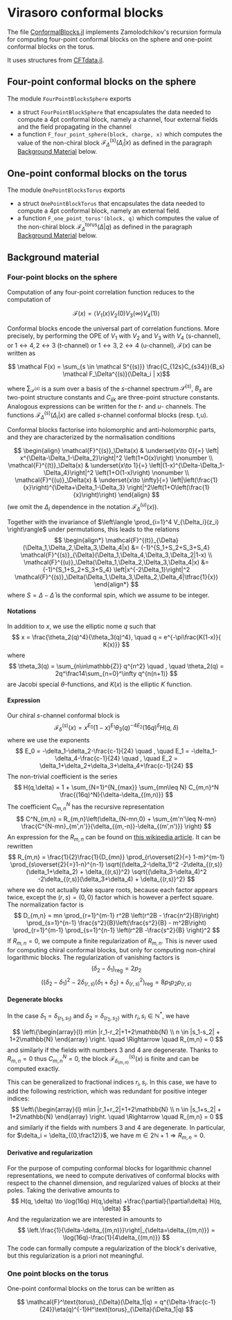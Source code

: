 # Virasoro conformal blocks

The file [ConformalBlocks.jl](../../src/ConformalBlocks.jl) implements Zamolodchikov's recursion formula for computing four-point conformal blocks on the sphere and one-point conformal blocks on the torus.

It uses structures from [CFTdata.jl](../../src/CFTData.jl).


## Four-point conformal blocks on the sphere

The module `FourPointBlocksSphere` exports

* a struct `FourPointBlockSphere` that encapsulates the data needed to compute a 4pt conformal block, namely a channel, four external fields and the field propagating in the channel
* a function `F_four_point_sphere(block, charge, x)` which computes the value of the non-chiral block $\mathcal F_{\Delta}^{(s)}(\Delta_i | x)$ as defined in the paragraph [Background Material](#four-point-blocks-on-the-sphere) below.

## One-point conformal blocks on the torus

The module `OnePointBlocksTorus` exports

* a struct `OnePointBlockTorus` that encapsulates the data needed to compute a 4pt conformal block, namely an external field.
* a function `F_one_point_torus'(block, q)` which computes the value of the non-chiral block $\mathcal F_{\Delta}^{\text{torus}}(\Delta | q)$ as defined in the paragraph [Background Material](#one-point-blocks-on-the-torus) below.

## Background material

### Four-point blocks on the sphere

Computation of any four-point correlation function reduces to the computation of

$$ \mathcal F(x) = \langle V_{1}(x) V_{2}(0) V_{3}(\infty) V_{4}(1) \rangle $$

Conformal blocks encode the universal part of correlation functions. More precisely, by performing the OPE of $V_{1}$ with $V_{2}$ and $V_{3}$ with $V_{4}$ (s-channel), or $1\leftrightarrow 4, 2\leftrightarrow 3$ (t-channel) or $1\leftrightarrow 3, 2\leftrightarrow 4$ (u-channel), $\mathcal F(x)$ can be written as

$$ \mathcal F(x) = \sum_{s \in \mathcal S^{(s)}} \frac{C_{12s}C_{s34}}{B_s} \mathcal F_\Delta^{(s)}(\Delta_i | x)$$

where $\sum_{\mathcal S^{(s)}}$ is a sum over a basis of the $s$-channel spectrum $\mathcal S^{(s)}$, $B_s$ are two-point structure constants and $C_{ijk}$ are three-point structure constants. Analogous expressions can be written for the $t$- and $u$- channels. The functions $\mathcal F_{\Delta}^{(s)}(\Delta_i | x)$ are called $s$-channel conformal blocks (resp. t,u).

Conformal blocks factorise into holomorphic and anti-holomorphic parts, and they are characterized by the normalisation conditions

$$
\begin{align}
 \mathcal{F}^{(s)}_\Delta(x) & \underset{x\to 0}{=} \left| x^{\Delta-\Delta_1-\Delta_2}\right|^2 \left(1+O(x)\right) \nonumber
 \\
 \mathcal{F}^{(t)}_\Delta(x) & \underset{x\to 1}{=} \left|(1-x)^{\Delta-\Delta_1-\Delta_4}\right|^2 \left(1+O(1-x)\right) \nonumber
 \\
 \mathcal{F}^{(u)}_\Delta(x) & \underset{x\to \infty}{=} \left|\left(\frac{1}{x}\right)^{\Delta+\Delta_1-\Delta_3} \right|^2\left(1+O\left(\frac{1}{x}\right)\right)
\end{align}
$$
(we omit the $\Delta_i$ dependence in the notation $\mathcal{F}^{(u)}_\Delta(x)$).


Together with the invariance of $\left\langle \prod_{i=1}^4 V_{\Delta_i}(z_i) \right\rangle$ under permutations, this leads to the relations 
$$
\begin{align*}
\mathcal{F}^{(t)}_{\Delta}(\Delta_1,\Delta_2,\Delta_3,\Delta_4|x) 
&= (-1)^{S_1+S_2+S_3+S_4}
\mathcal{F}^{(s)}_{\Delta}(\Delta_1,\Delta_4,\Delta_3,\Delta_2|1-x)
\\
\mathcal{F}^{(u)}_\Delta(\Delta_1,\Delta_2,\Delta_3,\Delta_4|x) 
&= (-1)^{S_1+S_2+S_3+S_4}
\left|x^{-2\Delta_1}\right|^2 \mathcal{F}^{(s)}_\Delta(\Delta_1,\Delta_3,\Delta_2,\Delta_4|\tfrac{1}{x})
\end{align*}
$$
where $S=\Delta-\bar\Delta$ is the conformal spin, which we assume to be integer.
<!-- If some dimensions and spectra are equal, we may assume that some spectra are purely even/odd spin, and impose relations between four-point structure constants:
$$
 \begin{array}{|l|l|l|}
 \hline
 \text{Equal dimensions} & \text{Even spin sector} & \text{Odd spin sector}
 \\
 \hline 
 1,2 \text{ or }  3, 4& D^{(t)} = (-)^{S+S_2+S_3} D^{(u)} & D^{(t)} = -(-)^{S+S_2+S_3} D^{(u)}
  \\
  \hline 
  2,4 \text{ or } 1, 3 & D^{(s)} = (-)^{S_\text{tot}} D^{(t)} & D^{(s)} = -(-)^{S_\text{tot}} D^{(t)}
  \\
  \hline 
  2,3 & D^{(s)} = (-)^{S_\text{tot}} D^{(u)} & D^{(s)} = -(-)^{S_\text{tot}} D^{(u)}
  \\
  \hline 
  1,4 & D^{(s)} = D^{(u)} & D^{(s)} = - D^{(u)}
  \\
  \hline 
  1,2,3 \text{ or } 2,3,4 & D^{(t)}=D^{(u)}= (-)^{S_\text{tot}} D^{(s)} & D^{(t)}=D^{(u)}= -(-)^{S_\text{tot}}D^{(s)}
  \\
  \hline 
  1,3,4 \text{ or } 1,2,4 & D^{(s)} = D^{(u)} = (-)^{S_\text{tot}} D^{(t)} & D^{(s)} = -D^{(u)} = - (-)^{S_\text{tot}} D^{(t)}
  \\
  \hline 
  1,2,3,4 & D^{(s)} = D^{(t)} = D^{(u)} & D^{(s)}=-D^{(t)} = -D^{(u)} 
  \\
  \hline 
 \end{array}
 $$ -->

#### Notations

In addition to $x$, we use the elliptic nome $q$ such that 
$$
x = \frac{\theta_2(q)^4}{\theta_3(q)^4}, \quad q = e^{-\pi\frac{K(1-x)}{ K(x)}}
$$
where 
$$
\theta_3(q) = \sum_{n\in\mathbb{Z}} q^{n^2} \quad , \quad \theta_2(q) = 2q^\frac14\sum_{n=0}^\infty q^{n(n+1)}
$$
are Jacobi special $\theta$-functions, and $K(x)$ is the elliptic $K$ function.

#### Expression

Our chiral $s$-channel conformal block is
$$
 \mathcal{F}^{(s)}_{\delta}(x) =  x^{E_0} (1-x)^{E_1} \theta_3(q)^{-4E_2} 
(16q)^{\delta} H(q,\delta)
$$
where we use the exponents 
$$
E_0 = -\delta_1-\delta_2-\frac{c-1}{24} \quad , \quad E_1 = -\delta_1-\delta_4-\frac{c-1}{24} \quad , 
\quad E_2 = \delta_1+\delta_2+\delta_3+\delta_4+\frac{c-1}{24} 
$$
The non-trivial coefficient is the series
$$
H(q,\delta) = 1 + \sum_{N=1}^{N_{max}} \sum_{mn\leq N} C_{m,n}^N \frac{(16q)^N}{\delta-\delta_{(m,n)}}
$$
The coefficient $C_{m,n}^N$ has the recursive representation
$$
C^N_{m,n} = R_{m,n}\left(\delta_{N-mn,0} + \sum_{m'n'\leq N-mn} \frac{C^{N-mn}_{m',n'}}{\delta_{(m,-n)}-\delta_{(m',n')}} \right)
$$
An expression for the $R_{m,n}$ can be found on [this wikipedia article](https://en.wikipedia.org/wiki/Virasoro_conformal_block). It can be rewritten
$$
 R_{m,n} = \frac{1}{2}\frac{1}{D_{mn}} 
 \prod_{r\overset{2}{=} 1-m}^{m-1} 
 \prod_{s\overset{2}{=}1-n}^{n-1} 
 \sqrt{(\delta_2-\delta_1)^2 -2\delta_{(r,s)}(\delta_1+\delta_2) + \delta_{(r,s)}^2} 
\sqrt{(\delta_3-\delta_4)^2 -2\delta_{(r,s)}(\delta_3+\delta_4) + \delta_{(r,s)}^2}
$$
where we do not actually take square roots, because each factor appears twice, except the $(r,s)=(0,0)$ factor which is however a perfect square. The normalization factor is
$$
D_{m,n} = mn \prod_{r=1}^{m-1} r^2B \left(r^2B - \frac{n^2}{B}\right) 
\prod_{s=1}^{n-1} \frac{s^2}{B}\left(\frac{s^2}{B} - m^2B\right)
\prod_{r=1}^{m-1} \prod_{s=1}^{n-1} \left(r^2B -\frac{s^2}{B} \right)^2
$$
If $R_{m,n}=0$, we compute a finite regularization of $R_{m,n}$. This is never used for computing chiral conformal blocks, but only for computing non-chiral logarithmic blocks. The regularization of vanishing factors is 
$$
\left(\delta_2-\delta_1\right)_\text{reg} = 2p_2
$$
$$
\left((\delta_2-\delta_1)^2 -2\delta_{(r,s)}(\delta_1+\delta_2) + \delta_{(r,s)}^2\right)_\text{reg} = 8p_1p_2p_{(r,s)}
$$

#### Degenerate blocks

In the case $\delta_1 = \delta_{(r_1,s_1)}$ and $\delta_2 = \delta_{(r_2,s_2)}$ with $r_i,s_i\in\mathbb{N}^*$, we have

$$
\left\{\begin{array}{l} m\in |r_1-r_2|+1+2\mathbb{N}
\\ n \in |s_1-s_2| + 1+2\mathbb{N} \end{array} \right. \quad
\Rightarrow \quad R_{m,n} = 0
$$
and similarly if the fields with numbers $3$ and $4$ are degenerate. Thanks to $R_{m,n}=0$ thus $C_{m,n}^N=0$, the block $\mathcal{F}^{(s)}_{\delta_{(m,n)}}(x)$ is finite and can be computed exactly.

This can be generalized to fractional indices $r_i,s_i$. In this case, we have to add the following restriction, which was redundant for positive integer indices:
$$
\left\{\begin{array}{l} m\in |r_1+r_2|+1+2\mathbb{N} 
\\ n \in |s_1+s_2| + 1+2\mathbb{N} \end{array} \right. \quad 
\Rightarrow \quad R_{m,n} = 0
$$
and similarly if the fields with numbers $3$ and $4$ are degenerate. In particular, for $\delta_i = \delta_{(0,\frac12)}$, we have $m\in 2\mathbb{N}+1\Rightarrow R_{m,n}=0$.

#### Derivative and regularization

For the purpose of computing conformal blocks for logarithmic channel representations, we need to compute derivatives of conformal blocks with respect to the channel dimension, and regularized values of blocks at their poles. Taking the derivative amounts to 
$$
H(q, \delta) \to \log(16q) H(q,\delta) +\frac{\partial}{\partial\delta} H(q, \delta)
$$
And the regularization we are interested in amounts to
$$
\left.\frac{1}{\delta-\delta_{(m,n)}}\right|_{\delta=\delta_{(m,n)}} = \log(16q)-\frac{1}{4\delta_{(m,n)}}
$$
The code can formally compute a regularization of the block's derivative, but this 
regularization is a priori not meaningful.

### One point blocks on the torus

One-point conformal blocks on the torus can be written as

$$
\mathcal{F}^\text{torus}_{\Delta}(\Delta_1|q) = q^{\Delta-\frac{c-1}{24}}\eta(q)^{-1}H^\text{torus}_{\Delta}(\Delta_1|q)
$$